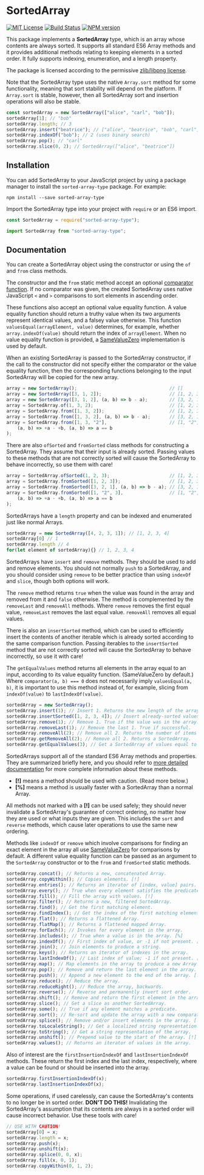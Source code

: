 # SortedArray

[![MIT License][license-image]][license] [![Build Status][travis-image]][travis-url] [![NPM version][npm-version-image]][npm-url]

This package implements a **SortedArray** type, which is an array
whose contents are always sorted.
It supports all standard ES6 Array methods and it provides
additional methods relating to keeping elements in a sorted order.
It fully supports indexing, enumeration, and a length property.

The package is licensed according to the permissive
[zlib/libpng license](LICENSE).

Note that the SortedArray type uses the native `Array.sort`
method for some functionality, meaning that sort stability
will depend on the platform.
If `Array.sort` is stable, however, then all SortedArray sort
and insertion operations will also be stable.

``` js
const sortedArray = new SortedArray(["alice", "carl", "bob"]);
sortedArray[1]; // "bob"
sortedArray.length; // 3
sortedArray.insert("beatrice"); // ["alice", "beatrice", "bob", "carl"]
sortedArray.indexOf("bob"); // 2 (uses binary search)
sortedArray.pop(); // "carl"
sortedArray.slice(0, 2); // SortedArray(["alice", "beatrice"])
```

[license-image]: https://img.shields.io/badge/License-Zlib-lightgrey.svg
[license]: https://github.com/pineapplemachine/sorted-array-type-js/blob/master/LICENSE

[travis-url]: https://travis-ci.org/pineapplemachine/sorted-array-type-js
[travis-image]: https://travis-ci.org/pineapplemachine/sorted-array-type-js.svg?branch=master

[npm-url]: https://www.npmjs.com/package/sorted-array-type
[npm-version-image]: https://badge.fury.io/js/sorted-array-type.svg

## Installation

You can add SortedArray to your JavaScript project by using a
package manager to install the `sorted-array-type` package. For example:

``` text
npm install --save sorted-array-type
```

Import the SortedArray type into your project with `require` or an ES6 import.

``` js
const SortedArray = require("sorted-array-type");
```

``` js
import SortedArray from "sorted-array-type";
```

## Documentation

You can create a SortedArray object using the constructor or
using the `of` and `from` class methods.

The constructor and the `from` static method accept an optional
[comparator function](https://developer.mozilla.org/en-US/docs/Web/JavaScript/Reference/Global_Objects/Array/sort).
If no comparator was given, the created SortedArray uses
native JavaScript `<` and `>` comparisons to sort elements
in ascending order.

These functions also accept an optional value equality function.
A value equality function should return a truthy value when its two
arguments represent identical values, and a falsey value otherwise.
This function `valuesEqual(arrayElement, value)` determines, for example,
whether `array.indexOf(value)` should return the index of `arrayElement`.
When no value equality function is provided, a
[SameValueZero](https://developer.mozilla.org/en-US/docs/Web/JavaScript/Equality_comparisons_and_sameness)
implementation is used by default.

When an existing SortedArray is passed to the SortedArray constructor,
if the call to the constructor did not specify either the comparator
or the value equality function, then the corresponding functions belonging
to the input SortedArray will be copied for the new array.

``` js
array = new SortedArray();                                  // []
array = new SortedArray([3, 1, 2]);                         // [1, 2, 3]
array = new SortedArray([3, 1, 2], (a, b) => b - a);        // [3, 2, 1]
array = SortedArray.of(1, 3, 2);                            // [1, 2, 3]
array = SortedArray.from([1, 3, 2]);                        // [1, 2, 3]
array = SortedArray.from([1, 3, 2], (a, b) => b - a);       // [3, 2, 1]
array = SortedArray.from([1, 3, "2"],                       // [1, "2", 3]
    (a, b) => +a - +b, (a, b) => a == b
);
```

There are also `ofSorted` and `fromSorted` class methods for constructing
a SortedArray. They assume that their input is already sorted.
Passing values to these methods that are not correctly sorted will
cause the SortedArray to behave incorrectly, so use them with care!

``` js
array = SortedArray.ofSorted(1, 2, 3);                      // [1, 2, 3]
array = SortedArray.fromSorted([1, 2, 3]);                  // [1, 2, 3]
array = SortedArray.fromSorted([3, 2, 1], (a, b) => b - a); // [3, 2, 1]
array = SortedArray.fromSorted([1, "2", 3],                 // [1, "2", 3]
    (a, b) => +a - +b, (a, b) => a == b
);
```

SortedArrays have a `length` property and can be indexed and enumerated
just like normal Arrays.

``` js
sortedArray = new SortedArray([4, 2, 3, 1]); // [1, 2, 3, 4]
sortedArray[0] // 1
sortedArray.length // 4
for(let element of sortedArray){} // 1, 2, 3, 4
```

SortedArrays have `insert` and `remove` methods. They should be used
to add and remove elements.
You should not normally `push` to a SortedArray, and you should
consider using `remove` to be better practice than using `indexOf`
and `slice`, though both options will work.

The `remove` method returns `true` when the value was found in the array
and removed from it and `false` otherwise.
The method is complemented by the `removeLast` and `removeAll` methods.
Where `remove` removes the first equal value, `removeLast` removes the
last equal value.
`removeAll` removes all equal values.

There is also an `insertSorted` method, which can be used to efficiently
insert the contents of another iterable which is already sorted according
to the same comparison function.
Passing iterables to the `insertSorted` method that are not correctly sorted
will cause the SortedArray to behave incorrectly, so use it with care!

The `getEqualValues` method returns all elements in the array equal to
an input, according to its value equality function. (SameValueZero by default.)
Where `comparator(a, b) === 0` does not necessarily imply `valuesEqual(a, b)`,
it is important to use this method instead of, for example,
slicing from `indexOf(value)` to `lastIndexOf(value)`.

``` js
sortedArray = new SortedArray();
sortedArray.insert(1); // Insert 1. Returns the new length of the array.
sortedArray.insertSorted([1, 2, 3, 4]); // Insert already-sorted values.
sortedArray.remove(1); // Remove 1. True if the value was in the array.
sortedArray.removeLast(1); // Remove the last 1. True if successful.
sortedArray.removeAll(2); // Remove all 2. Returns the number of items removed.
sortedArray.getRemoveAll(2); // Remove all 2. Returns a SortedArray.
sortedArray.getEqualValues(3); // Get a SortedArray of values equal to 3.
```

SortedArrays support all of the standard ES6 Array methods and
properties.
They are summarized briefly here, and you should refer to
[more detailed documentation](https://developer.mozilla.org/en-US/docs/Web/JavaScript/Reference/Global_Objects/Array)
for more complete information about these methods.

- **[!]** means a method should be used with caution. (Read more below.)
- **[%]** means a method is usually faster with a SortedArray than a normal Array.

All methods not marked with a **[!]** can be used safely; they should
never invalidate a SortedArray's guarantee of correct ordering,
no matter how they are used or what inputs they are given.
This includes the `sort` and `reverse` methods, which cause later
operations to use the same new ordering.

Methods like `indexOf` or `remove` which involve comparisons for finding
an exact element in the array all use
[SameValueZero](https://developer.mozilla.org/en-US/docs/Web/JavaScript/Equality_comparisons_and_sameness)
for comparisons by default.
A different value equality function can be passed as an argument to the
`SortedArray` constructor or to the `from` and `fromSorted` static methods.

``` js
sortedArray.concat(); // Returns a new, concatenated Array.
sortedArray.copyWithin(); // Copies elements. [!]
sortedArray.entries(); // Returns an iterator of [index, value] pairs.
sortedArray.every(); // True when every element satisfies the predicate.
sortedArray.fill(); // Fill the array with values. [!]
sortedArray.filter(); // Returns a new, filtered SortedArray.
sortedArray.find(); // Get the first matching element.
sortedArray.findIndex(); // Get the index of the first matching element.
sortedArray.flat(); // Returns a flattened Array.
sortedArray.flatMap(); // Returns a flattened mapped Array.
sortedArray.forEach(); // Invokes for every element in the array.
sortedArray.includes(); // True when a value is in the array. [%]
sortedArray.indexOf(); // First index of value, or -1 if not present. [%]
sortedArray.join(); // Join elements to produce a string.
sortedArray.keys(); // Returns an iterator of indexes in the array.
sortedArray.lastIndexOf(); // Last index of value; -1 if not present. [%]
sortedArray.map(); // Map elements in the array to produce a new Array.
sortedArray.pop(); // Remove and return the last element in the array.
sortedArray.push(); // Append a new element to the end of the array. [!]
sortedArray.reduce(); // Reduce the array.
sortedArray.reduceRight(); // Reduce the array, backwards.
sortedArray.reverse(); // Reverse and permanently invert sort order.
sortedArray.shift(); // Remove and return the first element in the array.
sortedArray.slice(); // Get a slice as another SortedArray.
sortedArray.some(); // True if any element matches a predicate.
sortedArray.sort(); // Re-sort and update the array with a new comparator.
sortedArray.splice(); // Remove and/or insert elements in the array. [!]
sortedArray.toLocaleString(); // Get a localized string representation.
sortedArray.toString(); // Get a string representation of the array.
sortedArray.unshift(); // Prepend value to the start of the array. [!]
sortedArray.values(); // Returns an iterator of values in the array.
```

Also of interest are the `firstInsertionIndexOf` and `lastInsertionIndexOf`
methods. These return the first index and the last index, respectively,
where a value can be found or should be inserted into the array.

``` js
sortedArray.firstInsertionIndexOf(x);
sortedArray.lastInsertionIndexOf(x);
```

Some operations, if used carelessly, can cause the SortedArray's
contents to no longer be in sorted order. **DON'T DO THIS!**
Invalidating the SortedArray's assumption that its contents are
always in a sorted order will cause incorrect behavior.
Use these tools with care!

``` js
// USE WITH CAUTION!
sortedArray[0] = x;
sortedArray.length = x;
sortedArray.push(x);
sortedArray.unshift(x);
sortedArray.splice(0, 0, x);
sortedArray.fill(x, 0, 1);
sortedArray.copyWithin(0, 1, 2);
```


